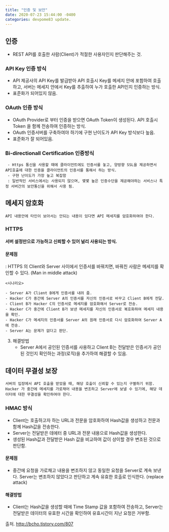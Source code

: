 ```yaml
---
title: "인증 및 보안"
date: 2020-07-23 15:44:00 -0400
categories: devpome83 update.
---
```


## 인증

-   REST API를 호출한 사람(Client)가 적절한 사용자인지 판단해주는 것.

### API Key 인증 방식

-   API 제공사의 API Key를 발급받아 API 호출시 Key를 메세지 안에 포함하여 호출하고, 서버는 메세지 안에서 Key를 추출하여 누가 호출한 API인지 인증하는 방식.
-   표준화가 되어있지 않음.

### OAuth 인증 방식

-   OAuth Provider로 부터 인증을 받으면 OAuth Token이 생성된다. API 호출시 Token 을 함께 전송하여 인증하는 방식.
-   OAuth 인증서버를 구축하여야 하기에 구현 난이도가 API Key 방식보다 높음.
-   표준화가 잘 되어있음.

### Bi-directionall Certification 인증방식

     - Https 통신을 사용할 때에 클라이언트에도 인증서를 놓고, 양방향 SSL을 제공하면서 API호출에 대한 인증을 클라이언트의 인증서를 통해서 하는 방식.
     - 구현 난이도가 가장 높고 복잡함
     : 일반적인 서비스에서는 사용되지 않으며, 몇몇 높은 인증수단을 제공해야하는 서비스나 특정 서버간의 보안통신을 위해서 사용 됨.

## 메세지 암호화

    API 내용안에 타인이 보아서는 안되는 내용이 있다면 API 메세지를 암호화하여야 한다.

### HTTPS

#### 서버 설정만으로 가능하고 신뢰할 수 있어 널리 사용되는 방식.

#### 문제점

: HTTPS 의 Client와 Server 사이에서 인증서를 바꿔치면, 바꿔친 사람은 메세지를 확인할 수 있다. (Man in middle attack)

    <시나리오>

    - Server A가 Client B에게 인증서를 내려 줌.
    - Hacker C가 중간에 Server A의 인증서를 자신의 인증서로 바꾸고 Client B에게 전달.
    - Client B가 Hacker C의 인증서로 메세지를 암호화해서 Server로 전송.
    - Hacker C가 중간에 Client B가 보낸 메세지를 자신의 인증서로 복호화하여 메세지 내용을 확인.
    - Hacker C가 메세지의 인증서를 Server A의 원래 인증서로 다시 암호화하여 Server A에 전송.
    - Server A는 문제가 없다고 판단.

3. 해결방법
    - Server A에서 공인된 인증서를 사용하고 Client B는 전달받은 인증서가 공인된 것인지 확인하는 과정(로직)을 추가하여 해결할 수 있음.

## 데이터 무결성 보장

    서버의 입장에서 API 호출을 받았을 때, 해당 호출이 신뢰할 수 있는지 구별하기 위함.
    Hacker 가 중간에 메세지를 가로채어 내용을 변조하고 Server에 보낼 수 있기에, 해당 데이터에 대한 무결성을 확인하여야 한다.

### HMAC 방식

-   Client는 호출하고자 하는 URL과 전문을 암호화하여 Hash값을 생성하고 전문과 함께 Hash값을 전송한다.
-   Server는 전달받은 데에터 중 URL과 전문 내용으로 Hash값을 생성한다.
-   생성된 Hash값과 전달받은 Hash 값을 비교하여 값이 상이할 경우 변조된 것으로 판단함.

#### 문제점

-   중간에 요청을 가로채고 내용을 변조하지 않고 동일한 요청을 Server로 계속 보낸다. Server는 변조하지 않았다고 판단하고 계속 유효한 호출로 인식한다. (replace attack)

#### 해결방법

-   Client는 Hash값을 생성할 때에 Time Stamp 값을 포함하여 전송하고, Server는 전달받은 데이터의 유효한 시간을 확인하여 유효시간이 지난 요청은 거부함.

출처. http://bcho.tistory.com/807
